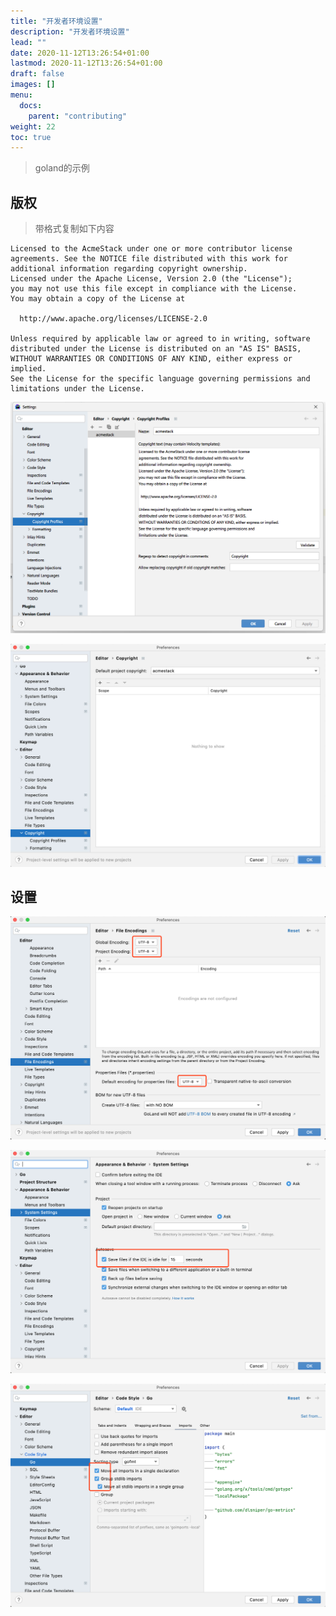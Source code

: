 ```yaml
---
title: "开发者环境设置"
description: "开发者环境设置"
lead: ""
date: 2020-11-12T13:26:54+01:00
lastmod: 2020-11-12T13:26:54+01:00
draft: false
images: []
menu:
  docs:
    parent: "contributing"
weight: 22
toc: true
---
```


> goland的示例

## 版权

> 带格式复制如下内容

```
Licensed to the AcmeStack under one or more contributor license
agreements. See the NOTICE file distributed with this work for
additional information regarding copyright ownership.
Licensed under the Apache License, Version 2.0 (the "License");
you may not use this file except in compliance with the License.
You may obtain a copy of the License at

  http://www.apache.org/licenses/LICENSE-2.0

Unless required by applicable law or agreed to in writing, software
distributed under the License is distributed on an "AS IS" BASIS,
WITHOUT WARRANTIES OR CONDITIONS OF ANY KIND, either express or implied.
See the License for the specific language governing permissions and
limitations under the License.
```

![Set Copyright](copyright0.jpg)

![Default Copyright](copyright1.jpg)

## 设置

![File Encoding](file-encoding.png)

![Auto Save](image-20220510221202239.png)

![Go Code Style](image-20220510221300999.png)
